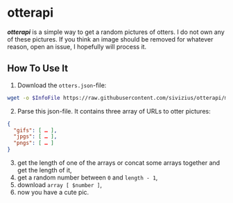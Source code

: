 otterapi
========

***otterapi*** is a simple way to get a random pictures of otters.
I do not own any of these pictures.
If you think an image should be removed for whatever reason, open an issue, I hopefully will process it.

How To Use It
-------------

1.  Download the `otters.json`-file:

```bash
wget -o $InfoFile https://raw.githubusercontent.com/sivizius/otterapi/master/otters.json
```

2.  Parse this json-file. It contains three array of URLs to otter pictures:

```json
{
  "gifs": [ … ],
  "jpgs": [ … ],
  "pngs": [ … ]
}
```

3.  get the length of one of the arrays or concat some arrays together and get the length of it,
4.  get a random number between `0` and `length - 1`,
5.  download `array [ $number ]`,
6.  now you have a cute pic.
